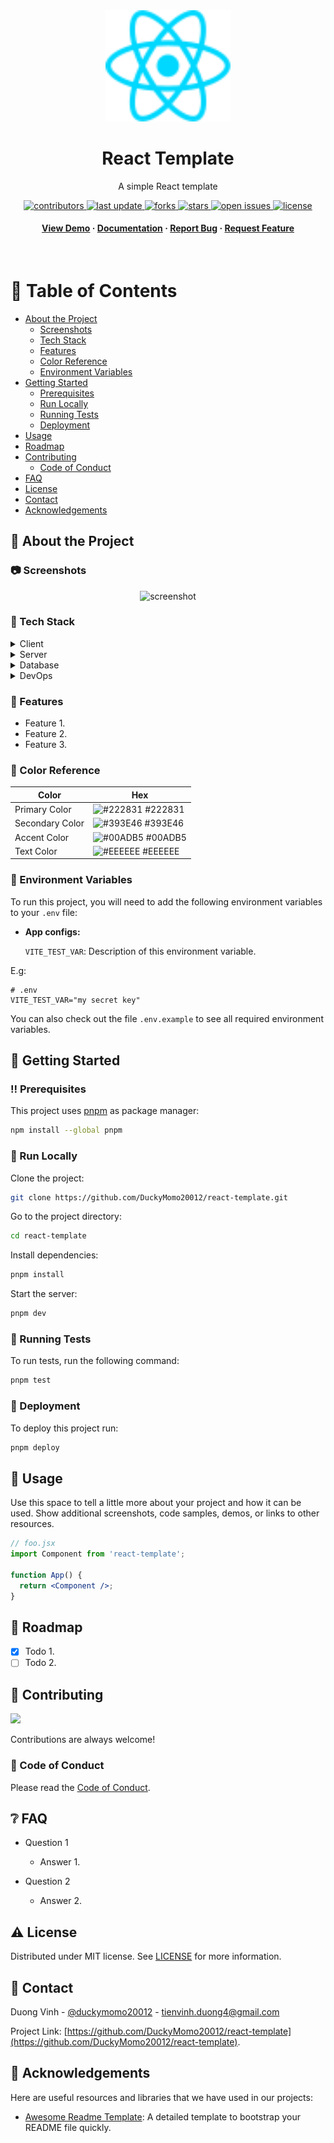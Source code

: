 <div align="center">

  <img src="public/img/react.svg" alt="logo" width="200" height="auto" />
  <h1>React Template</h1>

  <p>
    A simple React template
  </p>

<!-- Badges -->
<p>
  <a href="https://github.com/DuckyMomo20012/react-template/graphs/contributors">
    <img src="https://img.shields.io/github/contributors/DuckyMomo20012/react-template" alt="contributors" />
  </a>
  <a href="">
    <img src="https://img.shields.io/github/last-commit/DuckyMomo20012/react-template" alt="last update" />
  </a>
  <a href="https://github.com/DuckyMomo20012/react-template/network/members">
    <img src="https://img.shields.io/github/forks/DuckyMomo20012/react-template" alt="forks" />
  </a>
  <a href="https://github.com/DuckyMomo20012/react-template/stargazers">
    <img src="https://img.shields.io/github/stars/DuckyMomo20012/react-template" alt="stars" />
  </a>
  <a href="https://github.com/DuckyMomo20012/react-template/issues/">
    <img src="https://img.shields.io/github/issues/DuckyMomo20012/react-template" alt="open issues" />
  </a>
  <a href="https://github.com/DuckyMomo20012/react-template/blob/main/LICENSE">
    <img src="https://img.shields.io/github/license/DuckyMomo20012/react-template.svg" alt="license" />
  </a>
</p>

<h4>
    <a href="https://github.com/DuckyMomo20012/react-template/">View Demo</a>
  <span> · </span>
    <a href="https://github.com/DuckyMomo20012/react-template">Documentation</a>
  <span> · </span>
    <a href="https://github.com/DuckyMomo20012/react-template/issues/">Report Bug</a>
  <span> · </span>
    <a href="https://github.com/DuckyMomo20012/react-template/issues/">Request Feature</a>
  </h4>
</div>

<br />

<!-- Table of Contents -->

# :notebook_with_decorative_cover: Table of Contents

- [About the Project](#star2-about-the-project)
  - [Screenshots](#camera-screenshots)
  - [Tech Stack](#space_invader-tech-stack)
  - [Features](#dart-features)
  - [Color Reference](#art-color-reference)
  - [Environment Variables](#key-environment-variables)
- [Getting Started](#toolbox-getting-started)
  - [Prerequisites](#bangbang-prerequisites)
  - [Run Locally](#running-run-locally)
  - [Running Tests](#test_tube-running-tests)
  - [Deployment](#triangular_flag_on_post-deployment)
- [Usage](#eyes-usage)
- [Roadmap](#compass-roadmap)
- [Contributing](#wave-contributing)
  - [Code of Conduct](#scroll-code-of-conduct)
- [FAQ](#grey_question-faq)
- [License](#warning-license)
- [Contact](#handshake-contact)
- [Acknowledgements](#gem-acknowledgements)

<!-- About the Project -->

## :star2: About the Project

<!-- Screenshots -->

### :camera: Screenshots

<div align="center">
  <img src="https://github.com/DuckyMomo20012/react-template/assets/64480713/7efdd81d-6a6b-41aa-8226-4fa3ea96f27e" alt="screenshot" />
</div>

<!-- TechStack -->

### :space_invader: Tech Stack

<details>
  <summary>Client</summary>
  <ul>
    <li><a href="https://www.javascript.com/">Javascript</a></li>
    <li><a href="https://reactjs.org/">React.js</a></li>
    <li><a href="https://reactrouter.com/">React Router</a></li>
    <li><a href="https://redux-toolkit.js.org/">Redux Toolkit</a></li>
    <li><a href="https://tanstack.com/query/v4">TanStack Query</a></li>
    <li><a href="https://react-hook-form.com/">React Hook Form</a></li>
    <li><a href="https://tailwindcss.com/">TailwindCSS</a></li>
    <li><a href="https://mantine.dev/">Mantine</a></li>
    <li><a href="https://eslint.org/">ESLint</a></li>
    <li><a href="https://prettier.io/">Prettier</a></li>
    <li><a href="https://vitejs.dev/">Vite</a></li>
    <li><a href="https://vitest.dev/">Vitest</a></li>
    <li><a href="https://playwright.dev/">Playwright</a></li>
    <li><a href="https://iconify.design/">Iconify</a></li>
  </ul>
</details>

<details>
  <summary>Server</summary>
  <ul>
    <li><a href="https://www.typescriptlang.org/">Typescript</a></li>
    <li><a href="https://expressjs.com/">Express.js</a></li>
    <li><a href="https://go.dev/">Golang</a></li>
    <li><a href="https://nestjs.com/">Nest.js</a></li>
    <li><a href="https://socket.io/">SocketIO</a></li>
    <li><a href="https://www.prisma.io/">Prisma</a></li>
    <li><a href="https://www.apollographql.com/">Apollo</a></li>
    <li><a href="https://graphql.org/">GraphQL</a></li>
  </ul>
</details>

<details>
<summary>Database</summary>
  <ul>
    <li><a href="https://www.mongodb.com/">MongoDB</a></li>
  </ul>
</details>

<details>
<summary>DevOps</summary>
  <ul>
    <li><a href="https://www.docker.com/">Docker</a></li>
    <li><a href="https://www.jenkins.io/">Jenkins</a></li>
    <li><a href="https://circleci.com/">CircleCLI</a></li>
  </ul>
</details>

<!-- Features -->

### :dart: Features

- Feature 1.
- Feature 2.
- Feature 3.

<!-- Color Reference -->

### :art: Color Reference

| Color           | Hex                                                              |
| --------------- | ---------------------------------------------------------------- |
| Primary Color   | ![#222831](https://placehold.jp/222831/222831/10x10.png) #222831 |
| Secondary Color | ![#393E46](https://placehold.jp/393E46/393E46/10x10.png) #393E46 |
| Accent Color    | ![#00ADB5](https://placehold.jp/00ADB5/00ADB5/10x10.png) #00ADB5 |
| Text Color      | ![#EEEEEE](https://placehold.jp/EEEEEE/EEEEEE/10x10.png) #EEEEEE |

<!-- Env Variables -->

### :key: Environment Variables

To run this project, you will need to add the following environment variables to
your `.env` file:

- **App configs:**

  `VITE_TEST_VAR`: Description of this environment variable.

E.g:

```
# .env
VITE_TEST_VAR="my secret key"
```

You can also check out the file `.env.example` to see all required environment
variables.

<!-- Getting Started -->

## :toolbox: Getting Started

<!-- Prerequisites -->

### :bangbang: Prerequisites

This project uses [pnpm](https://pnpm.io/) as package manager:

```bash
npm install --global pnpm
```

<!-- Run Locally -->

### :running: Run Locally

Clone the project:

```bash
git clone https://github.com/DuckyMomo20012/react-template.git
```

Go to the project directory:

```bash
cd react-template
```

Install dependencies:

```bash
pnpm install
```

Start the server:

```bash
pnpm dev
```

<!-- Running Tests -->

### :test_tube: Running Tests

To run tests, run the following command:

```bash
pnpm test
```

<!-- Deployment -->

### :triangular_flag_on_post: Deployment

To deploy this project run:

```bash
pnpm deploy
```

<!-- Usage -->

## :eyes: Usage

Use this space to tell a little more about your project and how it can be used.
Show additional screenshots, code samples, demos, or links to other resources.

```jsx
// foo.jsx
import Component from 'react-template';

function App() {
  return <Component />;
}
```

<!-- Roadmap -->

## :compass: Roadmap

- [x] Todo 1.
- [ ] Todo 2.

<!-- Contributing -->

## :wave: Contributing

<a href="https://github.com/DuckyMomo20012/react-template/graphs/contributors">
  <img src="https://contrib.rocks/image?repo=DuckyMomo20012/react-template" />
</a>

Contributions are always welcome!

<!-- Code of Conduct -->

### :scroll: Code of Conduct

Please read the [Code of Conduct](https://github.com/DuckyMomo20012/react-template/blob/main/CODE_OF_CONDUCT.md).

<!-- FAQ -->

## :grey_question: FAQ

- Question 1

  - Answer 1.

- Question 2

  - Answer 2.

<!-- License -->

## :warning: License

Distributed under MIT license. See
[LICENSE](https://github.com/DuckyMomo20012/react-template/blob/main/LICENSE)
for more information.

<!-- Contact -->

## :handshake: Contact

Duong Vinh - [@duckymomo20012](https://twitter.com/duckymomo20012) -
tienvinh.duong4@gmail.com

Project Link: [https://github.com/DuckyMomo20012/react-template](https://github.com/DuckyMomo20012/react-template).

<!-- Acknowledgments -->

## :gem: Acknowledgements

Here are useful resources and libraries that we have used in our projects:

- [Awesome Readme Template](https://github.com/Louis3797/awesome-readme-template):
  A detailed template to bootstrap your README file quickly.
